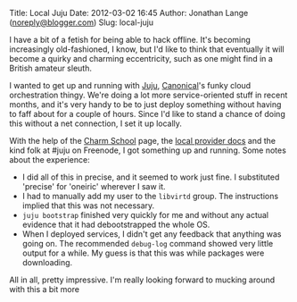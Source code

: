 Title: Local Juju
Date: 2012-03-02 16:45
Author: Jonathan Lange (noreply@blogger.com)
Slug: local-juju

I have a bit of a fetish for being able to hack offline. It's becoming
increasingly old-fashioned, I know, but I'd like to think that
eventually it will become a quirky and charming eccentricity, such as
one might find in a British amateur sleuth.  
  
I wanted to get up and running with [Juju](https://juju.ubuntu.com/),
[Canonical](http://www.canonical.com/)'s funky cloud orchestration
thingy. We're doing a lot more service-oriented stuff in recent months,
and it's very handy to be to just deploy something without having to
faff about for a couple of hours. Since I'd like to stand a chance of
doing this without a net connection, I set it up locally.  
  
With the help of the [Charm School](https://juju.ubuntu.com/CharmSchool)
page, the [local provider
docs](https://juju.ubuntu.com/docs/provider-configuration-local.html)
and the kind folk at \#juju on Freenode, I got something up and running.
Some notes about the experience:  

-   I did all of this in precise, and it seemed to work just fine. I
    substituted 'precise' for 'oneiric' wherever I saw it.
-   I had to manually add my user to the `libvirtd` group. The
    instructions implied that this was not necessary.
-   `juju bootstrap` finished very quickly for me and without any actual
    evidence that it had debootstrapped the whole OS.
-   When I deployed services, I didn't get any feedback that anything
    was going on. The recommended `debug-log` command showed very little
    output for a while. My guess is that this was while packages were
    downloading.

<div>

All in all, pretty impressive. I'm really looking forward to mucking
around with this a bit more

</div>
